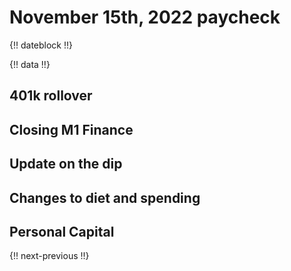 # November 15th, 2022 paycheck

{!! dateblock !!}

{!! data !!}



## 401k rollover



## Closing M1 Finance



## Update on the dip

 

## Changes to diet and spending



## Personal Capital





{!! next-previous !!}
